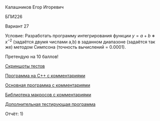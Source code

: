 Калашников Егор Игоревич

БПИ226

Вариант 27

Условие: Разработать программу интегрирования функции $y = a + b ∗ x^{−2}$
(задаётся двумя числами а,b) в заданном диапазоне (задаётся так
же) методом Симпсона (точность вычислений = 0.0001).


Претендую на 10 баллов!

[Скриншоты тестов](tests.md)

[Программа на C++ c комментариями](code.cpp)

[Основная программа с комментариями](main.asm)

[Библиотека макросов с комментариями](macros.asm)

[Дополнительная тестирующая программа](testing.asm)

Отчёт:
1) 
